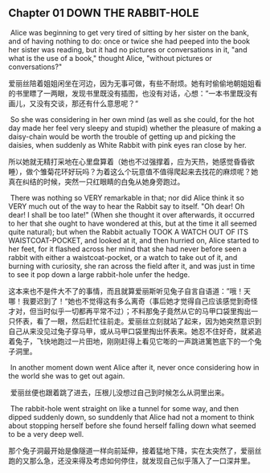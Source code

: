 

## Chapter 01 DOWN THE RABBIT-HOLE

​		Alice was beginning to get very tired of sitting by her sister on the bank, and of having nothing to do: once or twice she had peeped into the book her sister was reading, but it had no pictures or conversations in it, "and what is the use of a book," thought Alice, "without pictures or conversations?"

​		爱丽丝陪着姐姐闲坐在河边，因为无事可做，有些不耐烦。她有时偷偷地朝姐姐看的书里瞟了一两眼，发现书里既没有插图，也没有对话，心想：”一本书里既没有画儿，又没有交谈，那还有什么意思呢？“

​		So she was considering in her own mind (as well as she could, for the hot day made her feel very sleepy and stupid) whether the pleasure of making a daisy-chain would be worth the trouble of getting up and picking the daisies, when suddenly as White Rabbit with pink eyes ran close by her.

​		所以她就无精打采地在心里盘算着（她也不过强撑着，应为天热，她感觉昏昏欲睡），做个雏菊花环好玩吗？为着这么个玩意值不值得爬起来去找花的麻烦呢？她真在纠结的时候，突然一只红眼睛的白兔从她身旁跑过。

​		There was nothing so VERY remarkable in that; nor did Alice think it so VERY much out of the way to hear the Rabbit say to itself. "Oh dear! Oh dear! I shall be too late!" (When she thought it over afterwards, it occurred to her that she ought to have wondered at this, but at the time it all seemed quite natural); but when the Rabbit actually TOOK A WATCH OUT OF ITS WAISTCOAT-POCKET, and looked at it, and then hurried on, Alice started to her feet, for it flashed across her mind that she had never before seen a rabbit with either a waistcoat-pocket, or a watch to take out of it, and burning with curiosity, she ran across the field after it, and was just in time to see it pop down a large rabbit-hole unfer the hedge.

​		这本来也不是件大不了的事情，而且就算爱丽斯听见兔子自言自语道：”哦！天哪！我要迟到了！“她也不觉得这有多么离奇（事后她才觉得自己应该感觉到奇怪才对，但当时似乎一切都再平常不过）；不料那兔子竟然从它的马甲口袋里掏出一只怀表，看了一眼，然后赶忙往前走。爱丽丝立刻就站了起来，因为她突然意识到自己从来没见过兔子穿马甲，或从马甲口袋里掏出怀表来。她忍不住好奇，就紧追着兔子，飞快地跑过一片田地，刚刚赶得上看见它嘭的一声跳进篱笆底下的一个兔子洞里。

​		In another moment down went Alice after it, never once considering how in the world she was to get out again.

​		爱丽丝便也跟着跳了进去，压根儿没想过自己到时候怎么从洞里出来。

​		The rabbit-hole went straight on like a tunnel for some way, and then dipped suddenly down, so sunddenly that Alice had not a moment to think about stopping herself before she found herself falling down what seemed to be a very deep well.

​		那个兔子洞最开始是像隧道一样向前延伸，接着猛地下降，实在太突然了，爱丽丝跑的又那么急，还没来得及考虑如何停住，就发现自己似乎落入了一口深井里。

